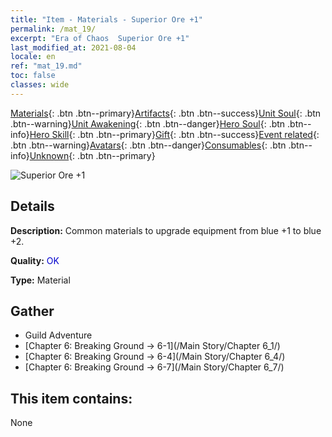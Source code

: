 ```yaml
---
title: "Item - Materials - Superior Ore +1"
permalink: /mat_19/
excerpt: "Era of Chaos  Superior Ore +1"
last_modified_at: 2021-08-04
locale: en
ref: "mat_19.md"
toc: false
classes: wide
---
```

 [Materials](/Items/){: .btn .btn--primary}[Artifacts](/Items/Artifacts/){: .btn .btn--success}[Unit Soul](/Items/UnitSoul/){: .btn .btn--warning}[Unit Awakening](/Items/UnitAwakening/){: .btn .btn--danger}[Hero Soul](/Items/HeroSoul/){: .btn .btn--info}[Hero Skill](/Items/HeroSkill/){: .btn .btn--primary}[Gift](/Items/Gift/){: .btn .btn--success}[Event related](/Items/Events/){: .btn .btn--warning}[Avatars](/Items/Avatars/){: .btn .btn--danger}[Consumables](/Items/Consumables/){: .btn .btn--info}[Unknown](/Items/Unknown/){: .btn .btn--primary}

 ![Superior Ore +1](/images/t/i_cailiao_kuangshi1.png)

## Details
 **Description:** Common materials to upgrade equipment from blue +1 to blue +2.

 **Quality:** <span style="color: #0000CD">OK</span>

 **Type:** Material

## Gather

*    Guild Adventure 
*    [Chapter 6: Breaking Ground -> 6-1](/Main Story/Chapter 6_1/) 
*    [Chapter 6: Breaking Ground -> 6-4](/Main Story/Chapter 6_4/) 
*    [Chapter 6: Breaking Ground -> 6-7](/Main Story/Chapter 6_7/) 

## This item contains:

  None

